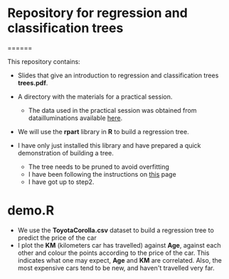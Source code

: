 # Repository for regression and classification trees
======

This repository contains:
- Slides that give an introduction to regression and classification trees **trees.pdf**.
- A directory with the materials for a practical session.
  - The data used in the practical session was obtained from datailluminations available [here](https://github.com/datailluminations).

- We will use the **rpart** library in **R** to build a regression tree.
- I have only just installed this library and have prepared a quick demonstration of building a tree.
  - The tree needs to be pruned to avoid overfitting
  - I have been following the instructions on [this](https://www.statmethods.net/advstats/cart.html) page
  - I have got up to step2.


# demo.R
- We use the **ToyotaCorolla.csv** dataset to build a regression tree to predict the price of the car
- I plot the **KM** (kilometers car has travelled) against **Age**, against each other and colour the points according to the price of the car. This indicates what one may expect, **Age** and **KM** are correlated. Also, the most expensive cars tend to be new, and haven't travelled very far.



